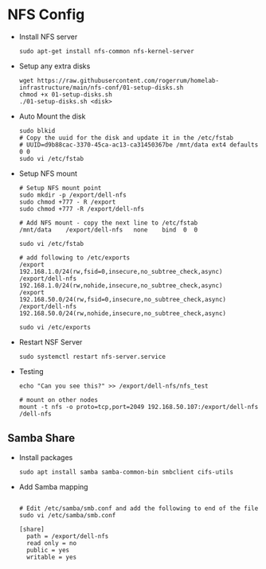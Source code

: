 # NFS Config

- Install NFS server
    ```shell
    sudo apt-get install nfs-common nfs-kernel-server
    ```

- Setup any extra disks
    ```shell
    wget https://raw.githubusercontent.com/rogerrum/homelab-infrastructure/main/nfs-conf/01-setup-disks.sh
    chmod +x 01-setup-disks.sh
    ./01-setup-disks.sh <disk>
    ```
  
- Auto Mount the disk
    ```shell
    sudo blkid
    # Copy the uuid for the disk and update it in the /etc/fstab
    # UUID=d9b88cac-3370-45ca-ac13-ca31450367be /mnt/data ext4 defaults 0 0
    sudo vi /etc/fstab
    ```

- Setup NFS mount
    ```shell
    # Setup NFS mount point
    sudo mkdir -p /export/dell-nfs
    sudo chmod +777 - R /export
    sudo chmod +777 -R /export/dell-nfs
  
    # Add NFS mount - copy the next line to /etc/fstab
    /mnt/data    /export/dell-nfs   none    bind  0  0
    
    sudo vi /etc/fstab
  
    # add following to /etc/exports
    /export          192.168.1.0/24(rw,fsid=0,insecure,no_subtree_check,async)
    /export/dell-nfs 192.168.1.0/24(rw,nohide,insecure,no_subtree_check,async)
    /export          192.168.50.0/24(rw,fsid=0,insecure,no_subtree_check,async)
    /export/dell-nfs 192.168.50.0/24(rw,nohide,insecure,no_subtree_check,async)
  
    sudo vi /etc/exports
    ```

- Restart NSF Server
    ```shell
    sudo systemctl restart nfs-server.service
    ```
  
- Testing
    ```shell
    echo "Can you see this?" >> /export/dell-nfs/nfs_test
  
    # mount on other nodes
    mount -t nfs -o proto=tcp,port=2049 192.168.50.107:/export/dell-nfs /dell-nfs
  
   ```

## Samba Share

- Install packages
    ```shell
    sudo apt install samba samba-common-bin smbclient cifs-utils
    ```

- Add Samba mapping
    ```shell

    # Edit /etc/samba/smb.conf and add the following to end of the file
    sudo vi /etc/samba/smb.conf
  
    [share]
      path = /export/dell-nfs
      read only = no
      public = yes
      writable = yes


    ```
